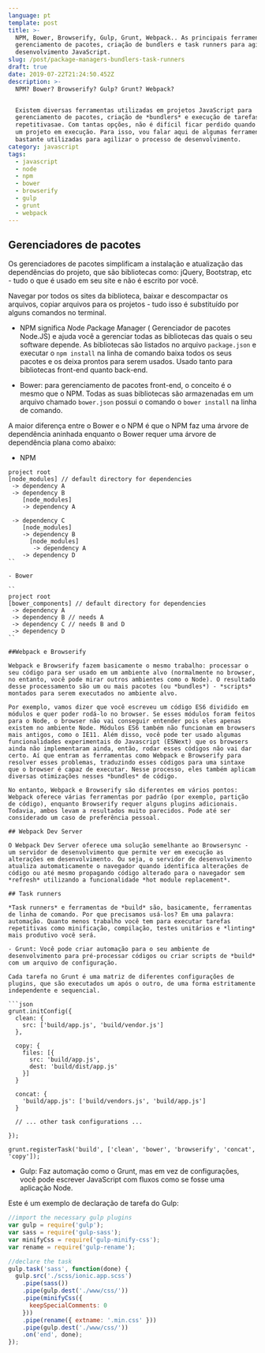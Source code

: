 ```yaml
---
language: pt
template: post
title: >-
  NPM, Bower, Browserify, Gulp, Grunt, Webpack.. As principais ferramentas para
  gerenciamento de pacotes, criação de bundlers e task runners para agilizar o
  desenvolvimento JavaScript.
slug: /post/package-managers-bundlers-task-runners
draft: true
date: 2019-07-22T21:24:50.452Z
description: >-
  NPM? Bower? Browserify? Gulp? Grunt? Webpack? 


  Existem diversas ferramentas utilizadas em projetos JavaScript para
  gerenciamento de pacotes, criação de *bundlers* e execução de tarefas
  repetitivasae. Com tantas opções, não é difícil ficar perdido quando você vê
  um projeto em execução. Para isso, vou falar aqui de algumas ferramentas
  bastante utilizadas para agilizar o processo de desenvolvimento.
category: javascript
tags:
  - javascript
  - node
  - npm
  - bower
  - browserify
  - gulp
  - grunt
  - webpack
---
```

## Gerenciadores de pacotes

Os gerenciadores de pacotes simplificam a instalação e atualização das dependências do projeto, que são bibliotecas como: jQuery, Bootstrap, etc - tudo o que é usado em seu site e não é escrito por você.

Navegar por todos os sites da biblioteca, baixar e descompactar os arquivos, copiar arquivos para os projetos - tudo isso é substituído por alguns comandos no terminal.

- NPM significa *N*ode *P*ackage *M*anager ( Gerenciador de pacotes Node.JS) e ajuda você a gerenciar todas as bibliotecas das quais o seu software depende. As bibliotecas são listados no arquivo `package.json` e executar o `npm install` na linha de comando baixa todos os seus pacotes e os deixa prontos para serem usados. Usado tanto para bibliotecas front-end quanto back-end.

- Bower: para gerenciamento de pacotes front-end, o conceito é o mesmo que o NPM. Todas as suas bibliotecas são armazenadas em um arquivo chamado `bower.json` possui o comando o `bower install` na linha de comando.

A maior diferença entre o Bower e o NPM é que o NPM faz uma árvore de dependência aninhada enquanto o Bower requer uma árvore de dependência plana como abaixo:

- NPM
```
project root
[node_modules] // default directory for dependencies
 -> dependency A
 -> dependency B
    [node_modules]
    -> dependency A

 -> dependency C
    [node_modules]
    -> dependency B
      [node_modules]
       -> dependency A 
    -> dependency D
``

- Bower

``
project root
[bower_components] // default directory for dependencies
 -> dependency A
 -> dependency B // needs A
 -> dependency C // needs B and D
 -> dependency D
``

##Webpack e Browserify

Webpack e Browserify fazem basicamente o mesmo trabalho: processar o seu código para ser usado em um ambiente alvo (normalmente no browser, no entanto, você pode mirar outros ambientes como o Node). O resultado desse processamento são um ou mais pacotes (ou *bundles*) - *scripts* montados para serem executados no ambiente alvo.

Por exemplo, vamos dizer que você escreveu um código ES6 dividido em módulos e quer poder rodá-lo no browser. Se esses módulos foram feitos para o Node, o browser não vai conseguir entender pois eles apenas existem no ambiente Node. Módulos ES6 também não funcionam em browsers mais antigos, como o IE11. Além disso, você pode ter usado algumas funcionalidades experimentais do Javascript (ESNext) que os browsers ainda não implementaram ainda, então, rodar esses códigos não vai dar certo. Aí que entram as ferramentas como Webpack e Browserify para resolver esses problemas, traduzindo esses códigos para uma sintaxe que o browser é capaz de executar. Nesse processo, eles também aplicam diversas otimizações nesses *bundles* de código.

No entanto, Webpack e Browserify são diferentes em vários pontos: Webpack oferece várias ferramentas por padrão (por exemplo, partição de código), enquanto Browserify requer alguns plugins adicionais. Todavia, ambos levam a resultados muito parecidos. Pode até ser considerado um caso de preferência pessoal. 

## Webpack Dev Server

O Webpack Dev Server oferece uma solução semelhante ao Browsersync - um servidor de desenvolvimento que permite ver em execução as alterações em desenvolvimento. Ou seja, o servidor de desenvolvimento atualiza automaticamente o navegador quando identifica alterações de código ou até mesmo propagando código alterado para o navegador sem *refresh* utilizando a funcionalidade *hot module replacement*.

## Task runners

*Task runners* e ferramentas de *build* são, basicamente, ferramentas de linha de comando. Por que precisamos usá-los? Em uma palavra: automação. Quanto menos trabalho você tem para executar tarefas repetitivas como minificação, compilação, testes unitários e *linting* mais produtivo você será.

- Grunt: Você pode criar automação para o seu ambiente de desenvolvimento para pré-processar códigos ou criar scripts de *build* com um arquivo de configuração.

Cada tarefa no Grunt é uma matriz de diferentes configurações de plugins, que são executados um após o outro, de uma forma estritamente independente e sequencial.

```json
grunt.initConfig({
  clean: {
    src: ['build/app.js', 'build/vendor.js']
  },

  copy: {
    files: [{
      src: 'build/app.js',
      dest: 'build/dist/app.js'
    }]
  }

  concat: {
    'build/app.js': ['build/vendors.js', 'build/app.js']
  }

  // ... other task configurations ...

});

grunt.registerTask('build', ['clean', 'bower', 'browserify', 'concat', 'copy']);
```

- Gulp: Faz automação como o Grunt, mas em vez de configurações, você pode escrever JavaScript com fluxos como se fosse uma aplicação Node.

Este é um exemplo de declaração de tarefa do Gulp:

```js
//import the necessary gulp plugins
var gulp = require('gulp');
var sass = require('gulp-sass');
var minifyCss = require('gulp-minify-css');
var rename = require('gulp-rename');

//declare the task
gulp.task('sass', function(done) {
  gulp.src('./scss/ionic.app.scss')
    .pipe(sass())
    .pipe(gulp.dest('./www/css/'))
    .pipe(minifyCss({
      keepSpecialComments: 0
    }))
    .pipe(rename({ extname: '.min.css' }))
    .pipe(gulp.dest('./www/css/'))
    .on('end', done);
});
```

